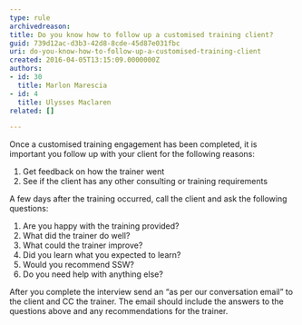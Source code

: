 ```yaml
---
type: rule
archivedreason: 
title: Do you know how to follow up a customised training client?
guid: 739d12ac-d3b3-42d8-8cde-45d87e031fbc
uri: do-you-know-how-to-follow-up-a-customised-training-client
created: 2016-04-05T13:15:09.0000000Z
authors:
- id: 30
  title: Marlon Marescia
- id: 4
  title: Ulysses Maclaren
related: []

---
```


Once a customised training engagement has been completed, it is important you follow up with your client for the following reasons:

1. Get feedback on how the trainer went
2. See if the client has any other consulting or training requirements

A few days after the training occurred, call the client and ask the following questions:

<!--endintro-->

1. Are you happy with the training provided?
2. What did the trainer do well?
3. What could the trainer improve?
4. Did you learn what you expected to learn?
5. Would you recommend SSW?
6. Do you need help with anything else?


After you complete the interview send an “as per our conversation email” to the client and CC the trainer. The email should include the answers to the questions above and any recommendations for the trainer.
